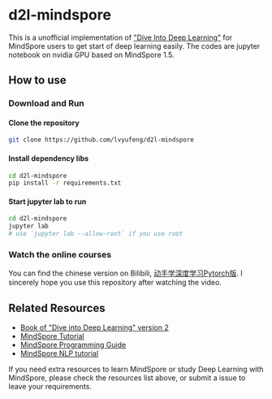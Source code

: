 # d2l-mindspore

This is a unofficial implementation of ["Dive Into Deep Learning"](https://d2l.ai/) for MindSpore users to get start of deep learning easily. The codes are jupyter notebook on nvidia GPU based on MindSpore 1.5.

## How to use

### Download and Run

#### Clone the repository

```bash
git clone https://github.com/lvyufeng/d2l-mindspore
```

#### Install dependency libs

```bash
cd d2l-mindspore
pip install -r requirements.txt
```

#### Start jupyter lab to run

```bash
cd d2l-mindspore
jupyter lab
# use `jupyter lab --allow-root` if you use root
```

### Watch the online courses

You can find the chinese version on Bilibili, [动手学深度学习Pytorch版](https://space.bilibili.com/1567748478/channel/seriesdetail?sid=358497).
I sincerely hope you use this repository after watching the video.

## Related Resources

- [Book of "Dive into Deep Learning" version 2](https://zh-v2.d2l.ai/)
- [MindSpore Tutorial](https://www.mindspore.cn/tutorials/zh-CN/r1.5/index.html)
- [MindSpore Programming Guide](https://www.mindspore.cn/docs/programming_guide/zh-CN/r1.5/index.html)
- [MindSpore NLP tutorial](https://github.com/lvyufeng/mindspore-nlp-tutorial)

If you need extra resources to learn MindSpore or study Deep Learning with MindSpore, please check the resources list above, or submit a issue to leave your requirements.

